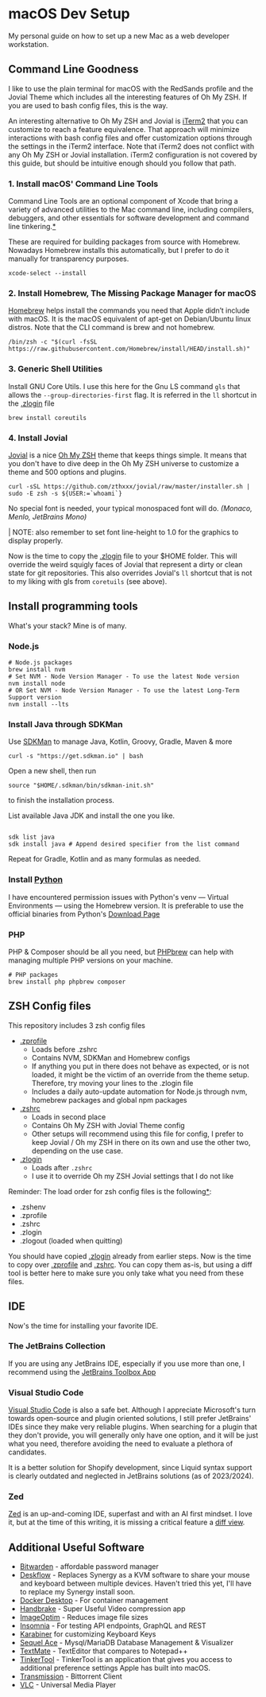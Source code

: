 # macOS Dev Setup

My personal guide on how to set up a new Mac as a web developer workstation.

## Command Line Goodness

I like to use the plain terminal for macOS with the RedSands profile and the Jovial Theme which includes all the interesting features of Oh My ZSH. If you are used to bash config files, this is the way.

An interesting alternative to Oh My ZSH and Jovial is [iTerm2](https://iterm2.com/) that you can customize to reach a feature equivalence. That approach will minimize interactions with bash config files and offer customization options through the settings in the iTerm2 interface. Note that iTerm2 does not conflict with any Oh My ZSH or Jovial installation. iTerm2 configuration is not covered by this guide, but should be intuitive enough should you follow that path.

### 1. Install macOS' Command Line Tools

Command Line Tools are an optional component of Xcode that bring a variety of advanced utilities to the Mac command line, including compilers, debuggers, and other essentials for software development and command line tinkering.[*](https://osxdaily.com/2024/09/30/how-install-command-line-tools-macos-sonoma/)

These are required for building packages from source with Homebrew. Nowadays Homebrew installs this automatically, but I prefer to do it manually for transparency purposes.

```shell
xcode-select --install
```

### 2. Install Homebrew, The Missing Package Manager for macOS

[Homebrew](https://brew.sh/) helps install the commands you need that Apple didn’t include with macOS. It is the macOS equivalent of apt-get on Debian/Ubuntu linux distros. Note that the CLI command is brew and not homebrew.

```shell
/bin/zsh -c "$(curl -fsSL https://raw.githubusercontent.com/Homebrew/install/HEAD/install.sh)"
```

### 3. Generic Shell Utilities

Install GNU Core Utils. I use this here for the Gnu LS command `gls` that allows the `--group-directories-first` flag.
It is referred in the `ll` shortcut in the [.zlogin](.zlogin) file

```shell
brew install coreutils
```

### 4. Install Jovial

[Jovial](https://github.com/zthxxx/jovial) is a nice [Oh My ZSH](https://ohmyz.sh/) theme that keeps things simple. It means that you don't have to dive deep in the Oh My ZSH universe to customize a theme and 500 options and plugins.

```shell
curl -sSL https://github.com/zthxxx/jovial/raw/master/installer.sh | sudo -E zsh -s ${USER:=`whoami`}
```

No special font is needed, your typical monospaced font will do. _(Monaco, Menlo, JetBrains Mono)_

| NOTE: also remember to set font line-height to 1.0 for the graphics to display properly.

Now is the time to copy the [.zlogin](.zlogin) file to your $HOME folder. This will override the weird squigly faces of
Jovial that represent a dirty or clean state for git repositories. This also overrides Jovial's `ll` shortcut that is
not to my liking with gls from `coretuils` (see above).

## Install programming tools

What's your stack? Mine is of many.

### Node.js

```shell
# Node.js packages
brew install nvm 
# Set NVM - Node Version Manager - To use the latest Node version
nvm install node
# OR Set NVM - Node Version Manager - To use the latest Long-Term Support version
nvm install --lts
```

### Install Java through SDKMan

Use [SDKMan](https://sdkman.io/) to manage Java, Kotlin, Groovy, Gradle, Maven & more

```shell
curl -s "https://get.sdkman.io" | bash
```

Open a new shell, then run

```shell
source "$HOME/.sdkman/bin/sdkman-init.sh"
```

to finish the installation process.

List available Java JDK and install the one you like.

```shell

sdk list java
sdk install java # Append desired specifier from the list command
```

Repeat for Gradle, Kotlin and as many formulas as needed.

### Install [Python](https://www.python.org/)

I have encountered permission issues with Python's venv — Virtual Environments — using the Homebrew version.
It is preferable to use the official binaries from Python's [Download Page](https://www.python.org/downloads/)

### PHP

PHP & Composer should be all you need, but [PHPbrew](https://github.com/phpbrew/phpbrew) can help with managing multiple
PHP versions on your machine.

```shell
# PHP packages
brew install php phpbrew composer

```

## ZSH Config files

This repository includes 3 zsh config files

- [.zprofile](.zprofile)
    - Loads before .zshrc
    - Contains NVM, SDKMan and Homebrew configs
    - If anything you put in there does not behave as expected, or is not loaded, it might be the victim of an override
      from the theme setup. Therefore, try moving your lines to the .zlogin file
    - Includes a daily auto-update automation for Node.js through nvm, homebrew packages and global npm packages
- [.zshrc](.zshrc)
    - Loads in second place
    - Contains Oh My ZSH with Jovial Theme config
    - Other setups will recommend using this file for config, I prefer to keep Jovial / Oh my ZSH in there on its own
      and use the other two, depending on the use case.
- [.zlogin](.zlogin)
    - Loads after `.zshrc`
    - I use it to override Oh my ZSH Jovial settings that I do not like

Reminder: The load order for zsh config files is the
following[*](https://zsh.sourceforge.io/Doc/Release/Files.html#Startup_002fShutdown-Files):

- .zshenv
- .zprofile
- .zshrc
- .zlogin
- .zlogout (loaded when quitting)

You should have copied [.zlogin](.zlogin) already from earlier steps. Now is the time to copy
over [.zprofile](.zprofile) and [.zshrc](.zshrc). You can copy them as-is, but using a diff tool is
better here to make sure you only take what you need from these files.

## IDE

Now's the time for installing your favorite IDE.

### The JetBrains Collection

If you are using any JetBrains IDE,
especially if you use more than one, I recommend using the
[JetBrains Toolbox App](https://www.jetbrains.com/toolbox-app/)

### Visual Studio Code

[Visual Studio Code](https://code.visualstudio.com/) is also a safe bet. Although I appreciate Microsoft's turn towards
open-source and plugin oriented solutions, I still prefer JetBrains' IDEs since they make very reliable plugins. When
searching for a plugin that they don't provide, you will generally only have one option, and it will be just what you
need, therefore avoiding the need to evaluate a plethora of candidates.

It is a better solution for Shopify development, since Liquid syntax support is clearly outdated and neglected in
JetBrains solutions (as of 2023/2024).

### Zed

[Zed](https://zed.dev/) is an up-and-coming IDE, superfast and with an AI first mindset. I love it, but at the time of
this writing, it is missing a critical feature a [diff view](https://github.com/zed-industries/zed/issues/4523).

## Additional Useful Software

- [Bitwarden](https://bitwarden.com/) - affordable password manager
- [Deskflow](https://github.com/deskflow/deskflow) - Replaces Synergy as a KVM software to share your mouse and keyboard
  between multiple devices. Haven't tried this yet, I'll have to replace my Synergy install soon.
- [Docker Desktop](https://www.docker.com/products/docker-desktop/) - For container management
- [Handbrake](https://handbrake.fr/downloads.php) - Super Useful Video compression app
- [ImageOptim](https://imageoptim.com/mac) - Reduces image file sizes
- [Insomnia](https://insomnia.rest/download) - For testing API endpoints, GraphQL and REST
- [Karabiner](https://karabiner-elements.pqrs.org/) for customizing Keyboard Keys
- [Sequel Ace](https://sequel-ace.com/) - Mysql/MariaDB Database Management & Visualizer
- [TextMate](https://macromates.com/) - TextEditor that compares to Notepad++
- [TinkerTool](https://www.bresink.com/osx/TinkerTool.html) - TinkerTool is an application that gives you access to
  additional preference settings Apple has built into macOS.
- [Transmission](https://transmissionbt.com/download.html) - Bittorrent Client
- [VLC](https://www.videolan.org/vlc/) - Universal Media Player